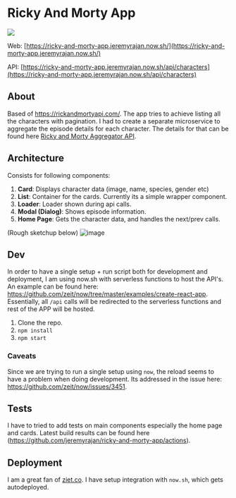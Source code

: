 # Ricky And Morty App
<img src="https://github.com/jeremyrajan/ricky-and-morty-app/workflows/Node CI/badge.svg">

Web: [https://ricky-and-morty-app.jeremyrajan.now.sh/](https://ricky-and-morty-app.jeremyrajan.now.sh/)

API: [https://ricky-and-morty-app.jeremyrajan.now.sh/api/characters](https://ricky-and-morty-app.jeremyrajan.now.sh/api/characters)

## About
Based of https://rickandmortyapi.com/. The app tries to achieve listing all the characters with pagination. I had to create a separate microservice to aggregate the episode details for each character. The details for that can be found here [Ricky and Morty Aggregator API](api/README.md).

## Architecture
Consists for following components:

1. **Card**: Displays character data (image, name, species, gender etc)
2. **List**: Container for the cards. Currently its a simple wrapper component.
3. **Loader**: Loader shown during api calls.
4. **Modal (Dialog)**: Shows episode information.
5. **Home Page**: Gets the character data, and handles the next/prev calls.

(Rough sketchup below)
![image](https://user-images.githubusercontent.com/2890683/72269783-20e6a180-365f-11ea-851e-97753ab08915.png)

## Dev

In order to have a single setup + run script both for development and deployment, I am using now.sh with serverless functions to host the API's. An example can be found here: https://github.com/zeit/now/tree/master/examples/create-react-app. Essentially, all `/api` calls will be redirected to the serverless functions and rest of the APP will be hosted.

1. Clone the repo.
2. `npm install`
3. `npm start`

### Caveats
Since we are trying to run a single setup using `now`, the reload seems to have a problem when doing development. Its addressed in the issue here: https://github.com/zeit/now/issues/3451.

## Tests
I have to tried to add tests on main components especially the home page and cards. Latest build results can be found here (https://github.com/jeremyrajan/ricky-and-morty-app/actions).

## Deployment
I am a great fan of [ziet.co](zeit.co). I have setup integration with `now.sh`, which gets autodeployed.